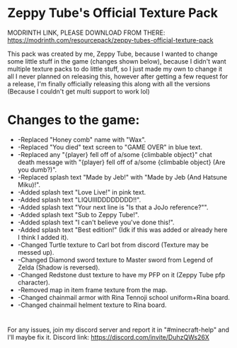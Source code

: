 # Zeppy Tube's Official Texture Pack

MODRINTH LINK, PLEASE DOWNLOAD FROM THERE: https://modrinth.com/resourcepack/zeppy-tubes-official-texture-pack

This pack was created by me, Zeppy Tube, because I wanted to change some little stuff in the game (changes shown below), because I didn't want multiple texture packs to do little stuff, so I just made my own to change it all
I never planned on releasing this, however after getting a few request for a release, I'm finally officially releasing this along with all the versions (Because I couldn't get multi support to work lol)

# Changes to the game:
- -Replaced "Honey comb" name with "Wax".
- -Replaced "You died" text screen to "GAME OVER" in blue text.
- -Replaced any "{player} fell off of a/some {climbable object}" chat death message with "{player} fell off of a/some {climbable object} (Are you dumb?)".
- -Replaced splash text "Made by Jeb!" with "Made by Jeb (And Hatsune Miku)!".
- -Added splash text "Love Live!" in pink text.
- -Added splash text "LIQUIIIDDDDDDDD!!".
- -Added splash text "Your next line is "Is that a JoJo reference?"".
- -Added splash text "Sub to Zeppy Tube!".
- -Added splash text "I can't believe you've done this!".
- -Added splash text "Best edition!" (Idk if this was added or already here I think I added it).
- -Changed Turtle texture to Carl bot from discord (Texture may be messed up).
- -Changed Diamond sword texture to Master sword from Legend of Zelda (Shadow is reversed).
- -Changed Redstone dust texture to have my PFP on it (Zeppy Tube pfp character).
- -Removed map in item frame texture from the map.
- -Changed chainmail armor with Rina Tennoji school uniform+Rina board.
- -Changed chainmail helment texture to Rina board.
#

For any issues, join my discord server and report it in "#minecraft-help" and I'll maybe fix it. Discord link: https://discord.com/invite/DuhzQWs26X
